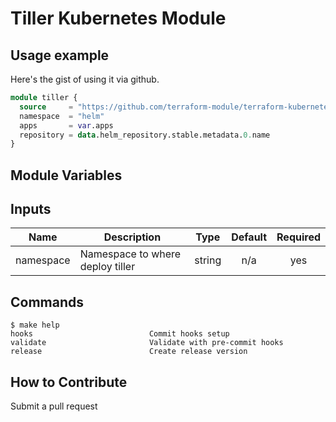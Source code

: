 # Tiller Kubernetes Module

## Usage example

Here's the gist of using it via github.

```terraform
module tiller {
  source     = "https://github.com/terraform-module/terraform-kubernetes-tiller.git?ref=v0.2.0"
  namespace  = "helm"
  apps       = var.apps
  repository = data.helm_repository.stable.metadata.0.name
}
```

## Module Variables

<!-- BEGINNING OF PRE-COMMIT-TERRAFORM DOCS HOOK -->
## Inputs

| Name | Description | Type | Default | Required |
|------|-------------|:----:|:-----:|:-----:|
| namespace | Namespace to where deploy tiller | string | n/a | yes |

<!-- END OF PRE-COMMIT-TERRAFORM DOCS HOOK -->

## Commands

<!-- START makefile-doc -->
```
$ make help 
hooks                          Commit hooks setup
validate                       Validate with pre-commit hooks
release                        Create release version 
```
<!-- END makefile-doc -->

## How to Contribute

Submit a pull request

